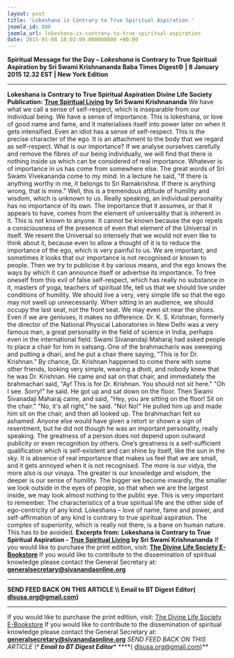 ```yaml
---
layout: post
title: 'Lokeshana is Contrary to True Spiritual Aspiration '
joomla_id: 806
joomla_url: lokeshana-is-contrary-to-true-spiritual-aspiration
date: 2015-01-08 18:02:09.000000000 +00:00
---
```

**Spiritual Message for the Day – _Lokeshana_ is Contrary to True Spiritual Aspiration by Sri Swami Krishnananda**
**Baba Times Digest© | 8 January 2015 12.32 EST | New York Edition**
* * *  
**Lokeshana is Contrary to True Spiritual Aspiration**
**Divine Life Society Publication:** [**True Spiritual Living**](http://www.swami-krishnananda.org/living/living_08.html) **by Sri Swami Krishnananda**
We have what we call a sense of self-respect, which is inseparable from our individual being. We have a sense of importance. This is lokeshana, or love of good name and fame, and it materialises itself into power later on when it gets intensified. Even an idiot has a sense of self-respect. This is the precise character of the ego. It is an attachment to the body that we regard as self-respect. What is our importance? If we analyse ourselves carefully and remove the fibres of our being individually, we will find that there is nothing inside us which can be considered of real importance. Whatever is of importance in us has come from somewhere else. The great words of Sri Swami Vivekananda come to my mind. In a lecture he said, "If there is anything worthy in me, it belongs to Sri Ramakrishna. If there is anything wrong, that is mine." Well, this is a tremendous attitude of humility and wisdom, which is unknown to us.
Really speaking, an individual personality has no importance of its own. The importance that it assumes, or that it appears to have, comes from the element of universality that is inherent in it. This is not known to anyone. It cannot be known because the ego repels a consciousness of the presence of even that element of the Universal in itself. We resent the Universal so intensely that we would not even like to think about it, because even to allow a thought of it is to reduce the importance of the ego, which is very painful to us. We are important, and sometimes it looks that our importance is not recognised or known to people. Then we try to publicise it by various means, and the ego knows the ways by which it can announce itself or advertise its importance.
To free oneself from this evil of false self-respect, which has really no substance in it, masters of yoga, teachers of spiritual life, tell us that we should live under conditions of humility. We should live a very, very simple life so that the ego may not swell up unnecessarily. When sitting in an audience, we should occupy the last seat, not the front seat. We may even sit near the shoes. Even if we are geniuses, it makes no difference.
Dr. K. S. Krishnan, formerly the director of the National Physical Laboratories in New Delhi was a very famous man, a great personality in the field of science in India, perhaps even in the international field. Swami Sivanandaji Maharaj had asked people to place a chair for him in satsang. One of the brahmacharis was sweeping and putting a dhari, and he put a chair there saying, "This is for Dr. Krishnan." By chance, Dr. Krishnan happened to come there with some other friends, looking very simple, wearing a dhoti, and nobody knew that he was Dr. Krishnan. He came and sat on that chair, and immediately the brahmachari said, "Ay! This is for Dr. Krishnan. You should not sit here."
"Oh I see. Sorry!" he said. He got up and sat down on the floor.
Then Swami Sivanadaji Maharaj came, and said, "Hey, you are sitting on the floor! Sit on the chair."
"No, it's all right," he said.
"No! No!" He pulled him up and made him sit on the chair, and then all looked up. The brahmachari felt so ashamed. Anyone else would have given a retort or shown a sign of resentment, but he did not though he was an important personality, really speaking.
The greatness of a person does not depend upon outward publicity or even recognition by others. One’s greatness is a self-sufficient qualification which is self-existent and can shine by itself, like the sun in the sky. It is absence of real importance that makes us feel that we are small, and it gets annoyed when it is not recognised. The more is our vidya, the more also is our vinaya. The greater is our knowledge and wisdom, the deeper is our sense of humility. The bigger we become inwardly, the smaller we look outside in the eyes of people, so that when we are the largest inside, we may look almost nothing to the public eye. This is very important to remember. The characteristics of a true spiritual life are the other side of ego-centricity of any kind. Lokeshana – love of name, fame and power, and self-affirmation of any kind is contrary to true spiritual aspiration. The complex of superiority, which is really not there, is a bane on human nature. This has to be avoided.
**Excerpts from:**  **Lokeshana is Contrary to True Spiritual Aspiration -** [**True Spiritual Living**](http://www.swami-krishnananda.org/living/living_08.html) **by Sri Swami Krishnananda**
If you would like to purchase the print edition, visit: **[The Divine Life Society E-Bookstore](http://www.dlshq.org/download/download.htm)**
If you would like to contribute to the dissemination of spiritual knowledge please contact the General Secretary at: [](mailto:%20%3Cscript%20type=%27text/javascript%27%3E%20%3C%21--%20var%20prefix%20=%20%27ma%27%20+%20%27il%27%20+%20%27to%27;%20var%20path%20=%20%27hr%27%20+%20%27ef%27%20+%20%27=%27;%20var%20addy57016%20=%20%27generalsecretary%27%20+%20%27@%27;%20addy57016%20=%20addy57016%20+%20%27sivanandaonline%27%20+%20%27.%27%20+%20%27org%27;%20document.write%28%27%3Ca%20%27%20+%20path%20+%20%27%5C%27%27%20+%20prefix%20+%20%27:%27%20+%20addy57016%20+%20%27%5C%27%3E%27%29;%20document.write%28addy57016%29;%20document.write%28%27%3C%5C/a%3E%27%29;%20//--%3E%5Cn%20%3C/script%3E%3Cscript%20type=%27text/javascript%27%3E%20%3C%21--%20document.write%28%27%3Cspan%20style=%5C%27display:%20none;%5C%27%3E%27%29;%20//--%3E%20%3C/script%3EThis%20email%20address%20is%20being%20protected%20from%20spambots.%20You%20need%20JavaScript%20enabled%20to%20view%20it.%20%3Cscript%20type=%27text/javascript%27%3E%20%3C%21--%20document.write%28%27%3C/%27%29;%20document.write%28%27span%3E%27%29;%20//--%3E%20%3C/script%3E?subject=Contribution%20to%20Dissemination%20of%20Spiritual%20Knowledge) **generalsecretary@sivanandaonline.org**
****
**SEND FEED BACK ON THIS ARTICLE \\\ Email to BT Digest Editor[](mailto:%20%3Cscript%20type=%27text/javascript%27%3E%20%3C%21--%20var%20prefix%20=%20%27ma%27%20+%20%27il%27%20+%20%27to%27;%20var%20path%20=%20%27hr%27%20+%20%27ef%27%20+%20%27=%27;%20var%20addy72654%20=%20%27dlsusa.org%27%20+%20%27@%27;%20addy72654%20=%20addy72654%20+%20%27gmail%27%20+%20%27.%27%20+%20%27com%27;%20document.write%28%27%3Ca%20%27%20+%20path%20+%20%27%5C%27%27%20+%20prefix%20+%20%27:%27%20+%20addy72654%20+%20%27%5C%27%3E%27%29;%20document.write%28addy72654%29;%20document.write%28%27%3C%5C/a%3E%27%29;%20//--%3E%5Cn%20%3C/script%3E%3Cscript%20type=%27text/javascript%27%3E%20%3C%21--%20document.write%28%27%3Cspan%20style=%5C%27display:%20none;%5C%27%3E%27%29;%20//--%3E%20%3C/script%3EThis%20email%20address%20is%20being%20protected%20from%20spambots.%20You%20need%20JavaScript%20enabled%20to%20view%20it.%20%3Cscript%20type=%27text/javascript%27%3E%20%3C%21--%20document.write%28%27%3C/%27%29;%20document.write%28%27span%3E%27%29;%20//--%3E%20%3C/script%3E?subject=DLS%20Posts)( [dlsusa.org@gmail.com](mailto:dlsusa.org@gmail.com))**
* * *
  
If you would like to purchase the print edition, visit: [The Divine Life Society E-Bookstore](http://www.dlshq.org/download/download.htm)
If you would like to contribute to the dissemination of spiritual knowledge please contact the General Secretary at: **[generalsecretary@sivanandaonline.org](mailto:generalsecretary@sivanandaonline.org)**
**SEND FEED BACK ON THIS ARTICLE \\\**  **Email to BT Digest Editor**** [](mailto:%20%3Cscript%20type=%27text/javascript%27%3E%20%3C%21--%20var%20prefix%20=%20%27ma%27%20+%20%27il%27%20+%20%27to%27;%20var%20path%20=%20%27hr%27%20+%20%27ef%27%20+%20%27=%27;%20var%20addy72654%20=%20%27dlsusa.org%27%20+%20%27@%27;%20addy72654%20=%20addy72654%20+%20%27gmail%27%20+%20%27.%27%20+%20%27com%27;%20document.write%28%27%3Ca%20%27%20+%20path%20+%20%27%5C%27%27%20+%20prefix%20+%20%27:%27%20+%20addy72654%20+%20%27%5C%27%3E%27%29;%20document.write%28addy72654%29;%20document.write%28%27%3C%5C/a%3E%27%29;%20//--%3E%5Cn%20%3C/script%3E%3Cscript%20type=%27text/javascript%27%3E%20%3C%21--%20document.write%28%27%3Cspan%20style=%5C%27display:%20none;%5C%27%3E%27%29;%20//--%3E%20%3C/script%3EThis%20email%20address%20is%20being%20protected%20from%20spambots.%20You%20need%20JavaScript%20enabled%20to%20view%20it.%20%3Cscript%20type=%27text/javascript%27%3E%20%3C%21--%20document.write%28%27%3C/%27%29;%20document.write%28%27span%3E%27%29;%20//--%3E%20%3C/script%3E?subject=DLS%20Posts)****( [dlsusa.org@gmail.com](mailto:dlsusa.org@gmail.com))**  
